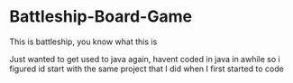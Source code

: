 # Battleship-Board-Game
This is battleship, you know what this is

Just wanted to get used to java again, havent coded in java in awhile so i figured id start with the same project that I did when I first started to code
